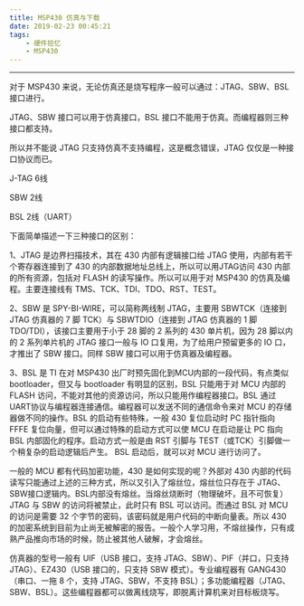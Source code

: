 ```yaml
---
title: MSP430 仿真与下载
date: 2019-02-23 00:45:21
tags:
    - 硬件拾忆
    - MSP430
---
```


---

对于 MSP430 来说，无论仿真还是烧写程序一般可以通过：JTAG、SBW、BSL 接口进行。



JTAG、SBW 接口可以用于仿真接口，BSL 接口不能用于仿真。而编程器则三种接口都支持。 



所以并不能说 JTAG 只支持仿真不支持编程，这是概念错误，JTAG 仅仅是一种接口协议而已。 

<!--more-->

J-TAG  6线

SBW    2线

BSL      2线（UART）



下面简单描述一下三种接口的区别： 



1、JTAG 是边界扫描技术，其在 430 内部有逻辑接口给 JTAG 使用，内部有若干个寄存器连接到了 430 的内部数据地址总线上，所以可以用JTAG访问 430 内部的所有资源，包括对 FLASH 的读写操作。所以可以用于对 MSP430 的仿真及编程。主要连接线有 TMS、TCK、TDI、TDO、RST、TEST。 



2、SBW 是 SPY-BI-WIRE，可以简称两线制 JTAG，主要用 SBWTCK（连接到 JTAG 仿真器的 7 脚 TCK）与 SBWTDIO（连接到 JTAG 仿真器的 1 脚 TDO/TDI），该接口主要用于小于 28 脚的 2 系列的 430 单片机，因为 28 脚以内的 2 系列单片机的 JTAG 接口一般与 IO 口复用，为了给用户预留更多的 IO 口，才推出了 SBW 接口。同样 SBW 接口可以用于仿真器及编程器。 



3、BSL 是 TI 在对 MSP430 出厂时预先固化到MCU内部的一段代码，有点类似 bootloader，但又与 bootloader 有明显的区别，BSL 只能用于对 MCU 内部的 FLASH 访问，不能对其他的资源访问，所以只能用作编程器接口。BSL 通过UART协议与编程器连接通信。编程器可以发送不同的通信命令来对 MCU 的存储器做不同的操作。BSL 的启动有些特殊，一般 430 复位启动时 PC 指针指向 FFFE 复位向量，但可以通过特殊的启动方式可以使 MCU 在启动是让 PC 指向 BSL 内部固化的程序。启动方式一般是由 RST 引脚与 TEST（或TCK）引脚做一个稍复杂的启动逻辑后产生。 BSL 启动后，就可以对 MCU 进行访问了。 



一般的 MCU 都有代码加密功能，430 是如何实现的呢？外部对 430 内部的代码读写只能通过上述的三种方式，所以又引入了熔丝位，熔丝位只存在于 JTAG、SBW接口逻辑内。BSL内部没有熔丝。当熔丝烧断时（物理破坏，且不可恢复）JTAG 与 SBW 的访问将被禁止，此时只有 BSL 可以访问。而通过 BSL 对 MCU 的访问是需要 32 个字节的密码，该密码就是用户代码的中断向量表。所以 430 的加密系统到目前为止尚无被解密的报告。一般个人学习用，不熔丝操作，只有成熟产品推向市场的时候，防止被其他人破解，才会熔丝。 



仿真器的型号一般有 UIF（USB 接口，支持 JTAG、SBW）、PIF（并口，只支持 JTAG）、EZ430（USB 接口的，只支持 SBW 模式）。专业编程器有 GANG430（串口、一拖 8 个，支持 JTAG、SBW，不支持 BSL）；多功能编程器（JTAG、SBW、BSL）。这些编程器都可以做离线烧写，即脱离计算机来对目标板烧写。